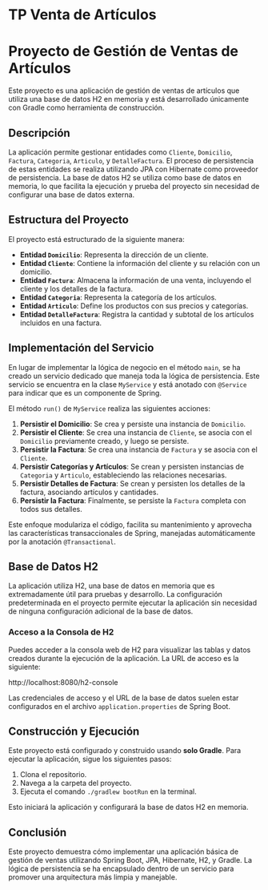 # TP Venta de Artículos

# Proyecto de Gestión de Ventas de Artículos

Este proyecto es una aplicación de gestión de ventas de artículos que utiliza una base de datos H2 en memoria y está desarrollado únicamente con Gradle como herramienta de construcción.

## Descripción

La aplicación permite gestionar entidades como `Cliente`, `Domicilio`, `Factura`, `Categoria`, `Articulo`, y `DetalleFactura`. El proceso de persistencia de estas entidades se realiza utilizando JPA con Hibernate como proveedor de persistencia. La base de datos H2 se utiliza como base de datos en memoria, lo que facilita la ejecución y prueba del proyecto sin necesidad de configurar una base de datos externa.

## Estructura del Proyecto

El proyecto está estructurado de la siguiente manera:

- **Entidad `Domicilio`**: Representa la dirección de un cliente.
- **Entidad `Cliente`**: Contiene la información del cliente y su relación con un domicilio.
- **Entidad `Factura`**: Almacena la información de una venta, incluyendo el cliente y los detalles de la factura.
- **Entidad `Categoria`**: Representa la categoría de los artículos.
- **Entidad `Articulo`**: Define los productos con sus precios y categorías.
- **Entidad `DetalleFactura`**: Registra la cantidad y subtotal de los artículos incluidos en una factura.

## Implementación del Servicio

En lugar de implementar la lógica de negocio en el método `main`, se ha creado un servicio dedicado que maneja toda la lógica de persistencia. Este servicio se encuentra en la clase `MyService` y está anotado con `@Service` para indicar que es un componente de Spring.

El método `run()` de `MyService` realiza las siguientes acciones:

1. **Persistir el Domicilio**: Se crea y persiste una instancia de `Domicilio`.
2. **Persistir el Cliente**: Se crea una instancia de `Cliente`, se asocia con el `Domicilio` previamente creado, y luego se persiste.
3. **Persistir la Factura**: Se crea una instancia de `Factura` y se asocia con el `Cliente`.
4. **Persistir Categorías y Artículos**: Se crean y persisten instancias de `Categoria` y `Articulo`, estableciendo las relaciones necesarias.
5. **Persistir Detalles de Factura**: Se crean y persisten los detalles de la factura, asociando artículos y cantidades.
6. **Persistir la Factura**: Finalmente, se persiste la `Factura` completa con todos sus detalles.

Este enfoque modulariza el código, facilita su mantenimiento y aprovecha las características transaccionales de Spring, manejadas automáticamente por la anotación `@Transactional`.

## Base de Datos H2

La aplicación utiliza H2, una base de datos en memoria que es extremadamente útil para pruebas y desarrollo. La configuración predeterminada en el proyecto permite ejecutar la aplicación sin necesidad de ninguna configuración adicional de la base de datos.

### Acceso a la Consola de H2

Puedes acceder a la consola web de H2 para visualizar las tablas y datos creados durante la ejecución de la aplicación. La URL de acceso es la siguiente:

http://localhost:8080/h2-console

Las credenciales de acceso y el URL de la base de datos suelen estar configurados en el archivo `application.properties` de Spring Boot.

## Construcción y Ejecución

Este proyecto está configurado y construido usando **solo Gradle**. Para ejecutar la aplicación, sigue los siguientes pasos:

1. Clona el repositorio.
2. Navega a la carpeta del proyecto.
3. Ejecuta el comando `./gradlew bootRun` en la terminal.

Esto iniciará la aplicación y configurará la base de datos H2 en memoria.

## Conclusión

Este proyecto demuestra cómo implementar una aplicación básica de gestión de ventas utilizando Spring Boot, JPA, Hibernate, H2, y Gradle. La lógica de persistencia se ha encapsulado dentro de un servicio para promover una arquitectura más limpia y manejable.



